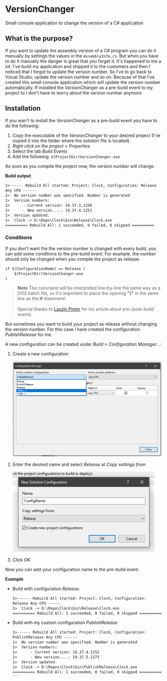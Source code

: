 # VersionChanger
Small console application to change the version of a C# application

## What is the purpose?
If you want to update the assembly version of a C# program you can do it manually by settings the values in the `AssemblyInfo.cs`. But when you have to do it manually the danger is great that you forget it. It's happened to me a lot. I've build my application and shipped it to the customers and then I noticed that I forgot to update the version number. So I've to go back to Visual Studio, update the version number and so on. Because of that I've created this small console application which will update the version number automatically. If installed the *VersionChanger* as a pre-build event to my project to I don't have to worry about the version number anymore.

## Installation
If you wan't to install the *VersionChanger* as a pre-build event you have to do the following:
1. Copy the executable of the *VersionChanger* to your desired project (I've copied it into the folder where the solution file is located).
2. *Right click on the project > Properties*
3. Select the tab *Build Events*
4. Add the following: `$(ProjectDir)VersionChanger.exe`

As soon as you compile the project now, the version number will change.

**Build output**
```
1>------ Rebuild All started: Project: Clock, Configuration: Release Any CPU ------
1>  No version number was specified. Number is generated
1>  Version numbers:
1>  	- Current version: 19.37.3.1250
1>  	- New version....: 19.37.4.1252
1>  Version updated.
1>  Clock -> D:\Repo\Clock\bin\Release\Clock.exe
========== Rebuild All: 1 succeeded, 0 failed, 0 skipped ==========
```

### Conditions
If you don't want the the version number is changed with every build, you can add some conditions to the pre-build event. For example, the number should only be changed when you compile the project as release:

```batch
if $(ConfigurationName) == Release (
    $(ProjectDir)VersionChanger.exe
)
```

> **Note** The command will be interpreted line-by-line the same way as a DOS batch file, so it's important to place the opening **"("** in the same line as the **if** statement! <br /><br />
Special thanks to [Laszlo Pinter](http://pinter.org/archives/1348) for his article about pre-/post-build events



But sometimes you want to build your project as release without changing the version number. For this case I have created the configuration *PublishRelease* for me.

A new configuration can be created under *Build > Configuration Manager...*:

1. Create a new configuration

   ![001](images/001.png)

2. Enter the desired name and select *Release* at *Copy settings from*

   ![002](images/002.png)

3. Click OK

Now you can add your configuration name to the pre-build event.

**Example**
- Build with configuration *Release*:

    ```
    1>------ Rebuild All started: Project: Clock, Configuration: Release Any CPU ------
    1>  Clock -> D:\Repo\Clock\bin\Release\Clock.exe
    ========== Rebuild All: 1 succeeded, 0 failed, 0 skipped ==========
    ```

- Build with my custom configuration *PublishRelease*

    ````
    1>------ Rebuild All started: Project: Clock, Configuration: PublishRelease Any CPU ------
    1>  No version number was specified. Number is generated
    1>  Version numbers:
    1>  	- Current version: 19.37.4.1252
    1>  	- New version....: 19.37.5.1273
    1>  Version updated.
    1>  Clock -> D:\Repos\Clock\bin\PublishRelease\Clock.exe
    ========== Rebuild All: 1 succeeded, 0 failed, 0 skipped ==========
    ```